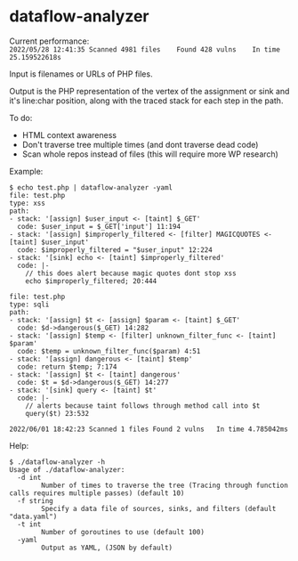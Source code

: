 # dataflow-analyzer
Current performance:  
`2022/05/28 12:41:35 Scanned 4981 files    Found 428 vulns    In time 25.159522618s` 
  
Input is filenames or URLs of PHP files.  

Output is the PHP representation of the vertex of the assignment or sink and it's line:char position, along with the traced stack for each step in the path.  

To do:
- HTML context awareness  
- Don't traverse tree multiple times (and dont traverse dead code)  
- Scan whole repos instead of files  (this will require more WP research)
  
Example:
```
$ echo test.php | dataflow-analyzer -yaml
file: test.php
type: xss
path:
- stack: '[assign] $user_input <- [taint] $_GET'
  code: $user_input = $_GET['input'] 11:194
- stack: '[assign] $improperly_filtered <- [filter] MAGICQUOTES <- [taint] $user_input'
  code: $improperly_filtered = "$user_input" 12:224
- stack: '[sink] echo <- [taint] $improperly_filtered'
  code: |-
    // this does alert because magic quotes dont stop xss
    echo $improperly_filtered; 20:444

file: test.php
type: sqli
path:
- stack: '[assign] $t <- [assign] $param <- [taint] $_GET'
  code: $d->dangerous($_GET) 14:282
- stack: '[assign] $temp <- [filter] unknown_filter_func <- [taint] $param'
  code: $temp = unknown_filter_func($param) 4:51
- stack: '[assign] dangerous <- [taint] $temp'
  code: return $temp; 7:174
- stack: '[assign] $t <- [taint] dangerous'
  code: $t = $d->dangerous($_GET) 14:277
- stack: '[sink] query <- [taint] $t'
  code: |-
    // alerts because taint follows through method call into $t
    query($t) 23:532

2022/06/01 18:42:23 Scanned 1 files	Found 2 vulns	In time 4.785042ms
```

Help:
```
$ ./dataflow-analyzer -h
Usage of ./dataflow-analyzer:
  -d int
    	Number of times to traverse the tree (Tracing through function calls requires multiple passes) (default 10)
  -f string
    	Specify a data file of sources, sinks, and filters (default "data.yaml")
  -t int
    	Number of goroutines to use (default 100)
  -yaml
    	Output as YAML, (JSON by default)
```

